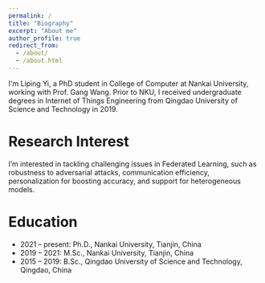 ```yaml
---
permalink: /
title: "Biography"
excerpt: "About me"
author_profile: true
redirect_from: 
  - /about/
  - /about.html
---
```


I'm Liping Yi, a PhD student in College of Computer at Nankai University, working with Prof. Gang Wang. Prior to NKU, I received undergraduate degrees in Internet of Things Engineering from Qingdao University of Science and Technology in 2019.

Research Interest
======
I’m interested in tackling challenging issues in Federated Learning, such as robustness to adversarial attacks, communication efficiency, personalization for boosting accuracy, and support for heterogeneous models.

Education
======
+ 2021 – present: Ph.D., Nankai University, Tianjin, China
+ 2019 – 2021: M.Sc., Nankai University, Tianjin, China
+ 2015 – 2019: B.Sc., Qingdao University of Science and Technology, Qingdao, China

 
 
